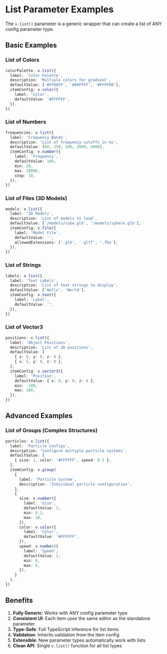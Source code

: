 # List Parameter Examples

The `v.list()` parameter is a generic wrapper that can create a list of ANY config parameter type.

## Basic Examples

### List of Colors
```typescript
colorPalette: v.list({
  label: 'Color Palette',
  description: 'Multiple colors for gradient',
  defaultValue: ['#FF00FF', '#00FFFF', '#FFFF00'],
  itemConfig: v.color({
    label: 'Color',
    defaultValue: '#FFFFFF',
  }),
})
```

### List of Numbers
```typescript
frequencies: v.list({
  label: 'Frequency Bands',
  description: 'List of frequency cutoffs in Hz',
  defaultValue: [60, 250, 500, 2000, 4000],
  itemConfig: v.number({
    label: 'Frequency',
    defaultValue: 100,
    min: 20,
    max: 20000,
    step: 10,
  }),
})
```

### List of Files (3D Models)
```typescript
models: v.list({
  label: '3D Models',
  description: 'List of models to load',
  defaultValue: ['/models/cube.glb', '/models/sphere.glb'],
  itemConfig: v.file({
    label: 'Model File',
    defaultValue: '',
    allowedExtensions: ['.glb', '.gltf', '.fbx'],
  }),
})
```

### List of Strings
```typescript
labels: v.list({
  label: 'Text Labels',
  description: 'List of text strings to display',
  defaultValue: ['Hello', 'World'],
  itemConfig: v.text({
    label: 'Label',
    defaultValue: '',
  }),
})
```

### List of Vector3
```typescript
positions: v.list({
  label: 'Object Positions',
  description: 'List of 3D positions',
  defaultValue: [
    { x: 0, y: 0, z: 0 },
    { x: 5, y: 0, z: 0 },
  ],
  itemConfig: v.vector3({
    label: 'Position',
    defaultValue: { x: 0, y: 0, z: 0 },
    min: -100,
    max: 100,
  }),
})
```

## Advanced Examples

### List of Groups (Complex Structures)
```typescript
particles: v.list({
  label: 'Particle Configs',
  description: 'Configure multiple particle systems',
  defaultValue: [
    { size: 1, color: '#FFFFFF', speed: 0.5 },
  ],
  itemConfig: v.group(
    {
      label: 'Particle System',
      description: 'Individual particle configuration',
    },
    {
      size: v.number({
        label: 'Size',
        defaultValue: 1,
        min: 0.1,
        max: 10,
      }),
      color: v.color({
        label: 'Color',
        defaultValue: '#FFFFFF',
      }),
      speed: v.number({
        label: 'Speed',
        defaultValue: 1,
        min: 0,
        max: 5,
      }),
    }
  ),
})
```

## Benefits

1. **Fully Generic**: Works with ANY config parameter type
2. **Consistent UI**: Each item uses the same editor as the standalone parameter
3. **Type-Safe**: Full TypeScript inference for list items
4. **Validation**: Inherits validation from the item config
5. **Extensible**: New parameter types automatically work with lists
6. **Clean API**: Single `v.list()` function for all list types

